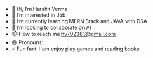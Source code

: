 - 👋 Hi, I’m Harshit Verma
- 👀 I’m interested in Job
- 🌱 I’m currently learning MERN Stack and JAVA with DSA
- 💞️ I’m looking to collaborate on AI 
- 📫 How to reach me hv702383@gmail.com
- 😄 Pronouns: 
- ⚡ Fun fact: I'am enjoy play games and reading books

<!---
harshiit112/harshiit112 is a ✨ special ✨ repository because its `README.md` (this file) appears on your GitHub profile.
You can click the Preview link to take a look at your changes.
--->
